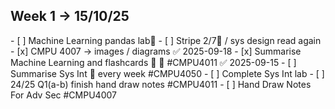 <h2>Week 1  -> 15/10/25 </h2>
- [ ] Machine Learning pandas lab📅 
- [ ] Stripe 2/7🔺  / sys design read again
- [x] CMPU 4007 -> images / diagrams ✅ 2025-09-18
- [x] Summarise Machine Learning and flashcards 🔽 🔁 #CMPU4011 ✅ 2025-09-15
- [ ] Summarise Sys Int 🔁 every week #CMPU4050
- [ ] Complete Sys Int lab
- [ ] 24/25 Q1(a-b) finish hand draw notes #CMPU4011 
- [ ] Hand Draw Notes For Adv Sec #CMPU4007 

